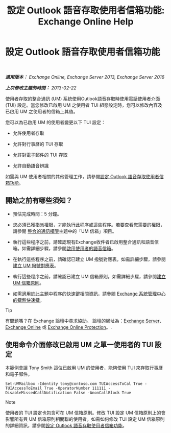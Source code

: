 ﻿---
title: '設定 Outlook 語音存取使用者信箱功能: Exchange Online Help'
TOCTitle: 設定 Outlook 語音存取使用者信箱功能
ms:assetid: a56bfd75-7bc5-49b9-b098-06855a720dcd
ms:mtpsurl: https://technet.microsoft.com/zh-tw/library/Bb124030(v=EXCHG.150)
ms:contentKeyID: 50554068
ms.date: 05/23/2018
mtps_version: v=EXCHG.150
ms.translationtype: MT
---

# 設定 Outlook 語音存取使用者信箱功能

 

_**適用版本：** Exchange Online, Exchange Server 2013, Exchange Server 2016_

_**上次修改主題的時間：** 2013-02-22_

使用者存取的整合通訊 (UM) 系統使用Outlook語音存取時使用電話使用者介面 (TUI) 設定。當您修改已啟用 UM 之使用者 TUI 組態設定時，您可以修改內容及已啟用 UM 之使用者的信箱上其值。

您可以為已啟用 UM 的使用者變更以下 TUI 設定：

  - 允許使用者存取

  - 允許對行事曆的 TUI 存取

  - 允許對電子郵件的 TUI 存取

  - 允許自動語音辨識

如需與 UM 使用者相關的其他管理工作，請參閱[設定 Outlook 語音存取使用者信箱功能](set-mailbox-features-for-an-outlook-voice-access-user-exchange-2013-help.md)。

## 開始之前有哪些須知？

  - 預估完成時間：5 分鐘。

  - 您必須已獲指派權限，才能執行此程序或這些程序。若要查看您需要的權限，請參閱 [整合的通訊權限](unified-messaging-permissions-exchange-2013-help.md)主題中的「UM 信箱」項目。

  - 執行這些程序之前，請確認現有Exchange收件者已啟用整合通訊和語音信箱。如需詳細步驟，請參閱[啟用使用者的語音信箱](enable-a-user-for-voice-mail-exchange-2013-help.md)。

  - 在執行這些程序之前，請確認已建立 UM 撥號對應表。如需詳細步驟，請參閱[建立 UM 撥號對應表](create-a-um-dial-plan-exchange-2013-help.md)。

  - 執行這些程序之前，請確認已建立 UM 信箱原則。如需詳細步驟，請參閱[建立 UM 信箱原則](create-a-um-mailbox-policy-exchange-2013-help.md)。

  - 如需適用於此主題中程序的快速鍵相關資訊，請參閱 [Exchange 系統管理中心的鍵盤快速鍵](keyboard-shortcuts-in-the-exchange-admin-center-exchange-online-protection-help.md)。


> [!TIP]  
> 有問題嗎？在 Exchange 論壇中尋求協助。 論壇的網址為：<a href="https://go.microsoft.com/fwlink/p/?linkid=60612">Exchange Server</a>、 <a href="https://go.microsoft.com/fwlink/p/?linkid=267542">Exchange Online</a> 或 <a href="https://go.microsoft.com/fwlink/p/?linkid=285351">Exchange Online Protection</a>。.




## 使用命令介面修改已啟用 UM 之單一使用者的 TUI 設定

本範例會讓 Tony Smith 這位已啟用 UM 的使用者，能夠使用 TUI 來存取行事曆和電子郵件。

    Set-UMMailbox -Identity tony@contoso.com TUIAccessToCal True -TUIAccessToEmail True -OperatorNumber 111111 -DisableMissedCallNotification False -AnonCallBlock True


> [!NOTE]  
> 使用者的 TUI 設定也包含可在 UM 信箱原則。修改 TUI 設定 UM 信箱原則上的會影響所有與 UM 信箱原則相關聯的使用者。如需如何修改 TUI 設定 UM 信箱原則的詳細資訊，請參閱<a href="set-mailbox-features-for-outlook-voice-access-users-exchange-2013-help.md">設定 Outlook 語音存取使用者信箱功能</a>。



